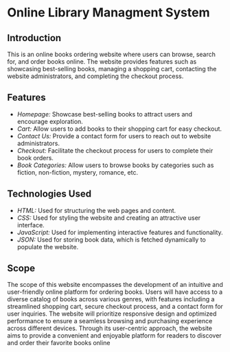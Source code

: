 # Online Library Managment System
## Introduction
This is an online books ordering website where users can browse, search for, and order books online. The website provides features such as showcasing best-selling books, managing a shopping cart, contacting the website administrators, and completing the checkout process.

## Features

+ <span style ="font:larger"><i>Homepage:</i></span> Showcase best-selling books to attract users and encourage exploration.
+ <span style ="font:larger"><i>Cart:</i></span> Allow users to add books to their shopping cart for easy checkout.
+ <span style ="font:larger"><i>Contact Us:</i></span> Provide a contact form for users to reach out to website administrators.
+ <span style ="font:larger"><i>Checkout:</i></span> Facilitate the checkout process for users to complete their book orders.
+ <span style ="font:larger"><i>Book Categories:</i></span> Allow users to browse books by categories such as fiction, non-fiction, mystery, romance, etc.

## Technologies Used

+ <span style ="font:larger"><i>HTML:</i></span> Used for structuring the web pages and content.
+ <span style ="font:larger"><i>CSS:</i></span> Used for styling the website and creating an attractive user interface.
+ <span style ="font:larger"><i>JavaScript:</i></span> Used for implementing interactive features and functionality.
+ <span style ="font:larger"><i>JSON:</i></span> Used for storing book data, which is fetched dynamically to populate the website.

## Scope

The scope of this website encompasses the development of an intuitive and user-friendly online platform for ordering books. Users will have access to a diverse catalog of books across various genres, with features including a streamlined shopping cart, secure checkout process, and a contact form for user inquiries. The website will prioritize responsive design and optimized performance to ensure a seamless browsing and purchasing experience across different devices. Through its user-centric approach, the website aims to provide a convenient and enjoyable platform for readers to discover and order their favorite books online
